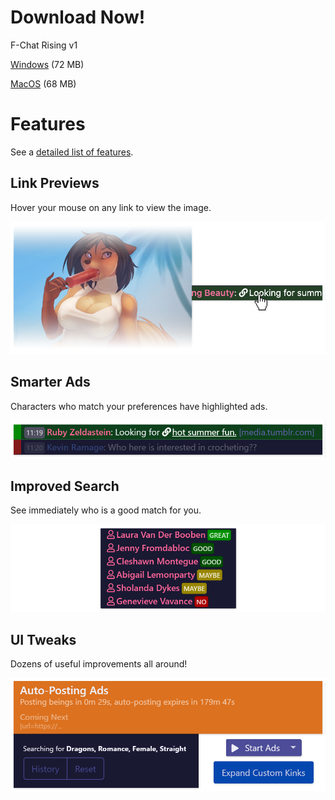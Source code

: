 # Download Now!

F-Chat Rising v1 

[Windows](https://github.com/mrstallion/flist-rising/releases/download/v3.0.13-rising-v1/F-Chat.Rising.Setup.exe) (72 MB)

[MacOS](https://github.com/mrstallion/flist-rising/releases/download/v3.0.13-rising-v1/F-Chat.Rising.dmg) (68 MB)


# Features

See a [detailed list of features](https://github.com/mrstallion/flist-rising/blob/master/readme.md#key-differences).


## Link Previews
Hover your mouse on any link to view the image.

![Smarter Ads](./assets/link-preview.png)


## Smarter Ads
Characters who match your preferences have highlighted ads.

![Smarter Ads](./assets/smarter-ads.png)


## Improved Search
See immediately who is a good match for you.

![Improved Search](./assets/improved-search.png)


## UI Tweaks
Dozens of useful improvements all around!

![UI Tweaks](./assets/ui-tweaks.png)
